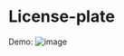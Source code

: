 # License-plate
Demo:
![image](https://user-images.githubusercontent.com/67821758/224889690-52aa61ba-b702-49b7-a303-4a0b033d2648.png)
